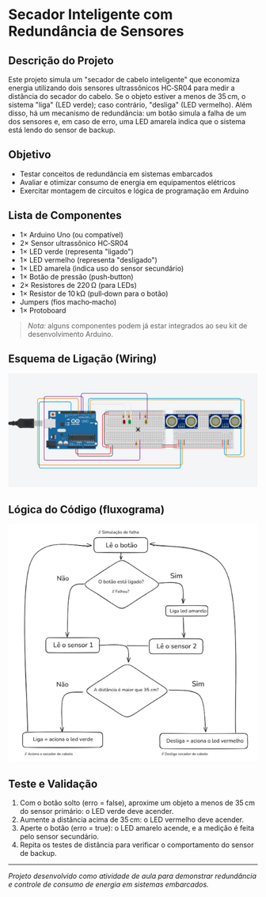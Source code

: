 # Secador Inteligente com Redundância de Sensores

## Descrição do Projeto

Este projeto simula um "secador de cabelo inteligente" que economiza energia utilizando dois sensores ultrassônicos HC‑SR04 para medir a distância do secador do cabelo. Se o objeto estiver a menos de 35 cm, o sistema "liga" (LED verde); caso contrário, "desliga" (LED vermelho). Além disso, há um mecanismo de redundância: um botão simula a falha de um dos sensores e, em caso de erro, uma LED amarela indica que o sistema está lendo do sensor de backup.

## Objetivo

- Testar conceitos de redundância em sistemas embarcados
- Avaliar e otimizar consumo de energia em equipamentos elétricos
- Exercitar montagem de circuitos e lógica de programação em Arduino

## Lista de Componentes

- 1× Arduino Uno (ou compatível)
- 2× Sensor ultrassônico HC‑SR04
- 1× LED verde (representa "ligado")
- 1× LED vermelho (representa "desligado")
- 1× LED amarela (indica uso do sensor secundário)
- 1× Botão de pressão (push‑button)
- 2× Resistores de 220 Ω (para LEDs)
- 1× Resistor de 10 kΩ (pull‑down para o botão)
- Jumpers (fios macho‑macho)
- 1× Protoboard

> *Nota:* alguns componentes podem já estar integrados ao seu kit de desenvolvimento Arduino.

## Esquema de Ligação (Wiring)

![Circuito](assets/Circuito.png)

## Lógica do Código (fluxograma)

![Fluxograma](assets/fluxograma.png)

## Teste e Validação

1. Com o botão solto (erro = false), aproxime um objeto a menos de 35 cm do sensor primário: o LED verde deve acender.
2. Aumente a distância acima de 35 cm: o LED vermelho deve acender.
3. Aperte o botão (erro = true): o LED amarelo acende, e a medição é feita pelo sensor secundário.
4. Repita os testes de distância para verificar o comportamento do sensor de backup.

---

*Projeto desenvolvido como atividade de aula para demonstrar redundância e controle de consumo de energia em sistemas embarcados.*

